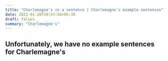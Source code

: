 ```yaml
---
title: "Charlemagne's in a sentence | Charlemagne's example sentences"
date: 2021-01-20T19:57:50+05:30
draft: falses
summary: "Charlemagne's"
---
```

## Unfortunately, we have no example sentences for Charlemagne's                 
